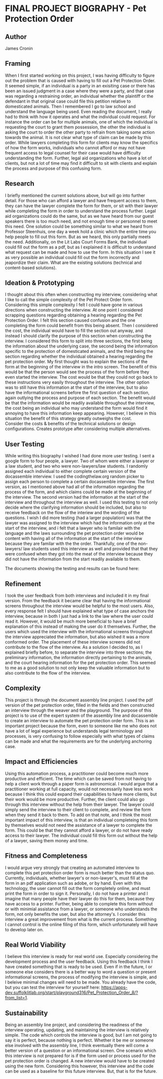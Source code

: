 # FINAL PROJECT BIOGRAPHY - Pet Protection Order

## Author

James Cronin

## Framing 

When I first started working on this project, I was having difficulty to figure out the problem that is caused with having to fill out a Pet Protection Order. It seemed simple, if an individual is a party in an exisiting case or there has been an issued judgment in a case where they were a party, and that case was regarding a restraining order, an individual whether the plaintiff or the defendant in that original case could file this petition relative to domesticated animals. Then I remembered I go to law school and understand the language being used. Even reading the document, I really had to think with how it operates and what the individual could request. For instance the order can be for multiple animals, one of which the individual is requesting the court to grant them possession, the other the individual is asking the court to order the other party to refrain from taking some action towards the animal. It is not clear what type of claim can be made by this order. While lawyers completing this form for clients may know the specifics of how the form works, individuals who cannot afford or may not have frequent access to legal counsel for their case would have difficulty understanding the form. Further, legal aid organizations who have a lot of clients, but not a lot of time may find it difficult to sit with clients and explain the process and purpose of this confusing form. 

## Research 

I briefly mentioned the current solutions above, but will go into further detail. For those who can afford a lawyer and have frequent access to them, they can have the lawyer complete the form for them, or sit with their lawyer while completing the form in order to understand the process further. Legal aid organizations could do the same, but as we have heard from our guest speakers there is too much need, and not enough time or personnel to meet this need. One solution could be something similar to what we heard from Professor Steenhuis, one day a week hold a clinic which the entire time you help people to fill out this form. But as we heard, this only partially meets the need. Additionally, on the Lit Labs Court Forms Bank, the individual could fill out the form as a pdf, but as I explained it is difficult to understand what request can be made and how to use the form. In this situation I see it as very possible an individual could fill out the form incorrectly and jeapordize their claim. 
What are the existing solutions (technical and content-based solutions). 

## Ideation & Prototyping

I thought about this often when constructing my interview, considering what I like to call the simple complexity of the Pet Protect Order form. Considering this simple complexity I felt I could have gone in various directions when constructing the interview. At one point I considered scrapping questions regarding obtaining a hearing regarding the Pet Protection Order. I felt this section caused confusion and the one completing the form could benefit from this being absent. Then I considered the cost, the individual would have to fill the section out anyway, and instead I should clarify the purpose of this section when constructing the interview. I considered this form to split into three sections, the first being the information about the underlying case, the second being the information specific to the protection of domesticated animals, and the third being the section regarding whether the individual obtained a hearing regarding the pet protection order. My first thought was to explain the sections of the form at the beginning of the interview in the intro screen. The benefit of this would be that the person would see the process of the form before they even started the interview. The cost would be that they could not go back to these instructions very easily throughout the interview. The other option was to still have this information at the start of the interview, but to also have the informational screens before the first question of each section, again outlying the process and purpose of each section. The benefit would be that the information would be readily available throughout the interview, the cost being an individual who may understand the form would find it annoying to have this information keep appearing. However, I believe in this situation the benefit of this strategy greatly outweighs the cost.  
Consider the costs & benefits of the technical solutions or design configurations. Creates prototype after considering multiple alternatives. 

## User Testing 

While writing this biography I wished I had done more user testing. I sent a google form to four people, a lawyer. Two of whom were either a lawyer or a law student, and two who were non-lawyers/law students. I randomly assigned each individual to either complete certain version of the docassemble interview. I used the codingthelaw.org random picker to assign each person to complete a certain docassemble interview. The first version, as I mentioned above had all of the information regarding the process of the form, and which claims could be made at the beginning of the interview. The second version had the information at the start of the interview and throughout the interview as well. I used this testing to not only decide where the clarifying information should be included, but also to receive feedback on the flow of the interiew and the wording of the questions. I wish I did more testing (had a larger population) was that the lawyer was assigned to the interview which had the information only at the start of the interview, and i felt that a lawyer who is familair with the language and the laws surrounding the pet protection order would be content with having all of the information at the start of the interview because they are familar with the the order. Thankfully, one of the non-lawyers/ law students used this interview as well and provided that that they were confused when they got into the meat of the interview because they did not have the information from the start readily available to them. 

The documents showing the testing and results can be found here: 


## Refinement 

I took the user feedback from both interviews and included it in my final version. From the feedback it became clear that having the informational screens throughout the interview would be helpful to the most users. Also, every response felt I should have explained what type of case anchors the interview, because in both I just had a link to the law where the user could read it. However, it would be much more beneficial to have a brief explanation of this instead of making the user do it themselves. Further, the users which used the interview with the informational screens throughout the interview appreciated the information, but also wished it was a more conformed order. The placement of these interview screens did not contribute to the flow of the interview. As a solution I decided to, as I explained briefly before, to separate the interview into three sections; the preliminary information, the information directly pertaining to the animals, and the court hearing information for the pet protection order. This seemed to me as a good solution to not only keep the valuable information but to also contribute to the flow of the interview. 

## Complexity 

This project is through the document assembly line project. I used the pdf version of the pet protection order, filled in the fields and then constructed an interview through the weaver and the playground. The purpose of this project is to use of the expert system of the assembly line and docassemble to create an interview to automate the pet protection order form. This is an important project because the form, even to someone like me who does not have a lot of legal experience but understands legal terminology and processes, is very confusing to follow especially with what types of claims can be made and what the requirements are for the underlying anchoring case.  

## Impact and Efficiencies 

Using this automation process, a practitioner could become much more productive and efficient. The time which can be saved from not having to help a client work through a paper form is astronomical. I would argue that a practitioner working at full capacity, would not necessarily have less work because I think this could expand their capabilities to have more clients, but their work would be more productive. Further, the client could also go through this interview without the help from their lawyer. The lawyer could simply send the interview to their client to complete, and review the form when they send it back to them. To add on that note, and I think the most important impact of this interview, is that an individual completeing this form by themselves would not need the assistance of a lawyer to complete the form. This could be that they cannot afford a lawyer, or do not have ready access to their lawyer. The individual could fill this form out without the help of a lawyer, saving them money and time. 

## Fitness and Completeness 

I would argue very strongly that creating an automated interview to complete this pet protection order form is much better than the status quo. Currently, individuals, whether lawyer's or non-lawyer's, must fill at the form in an pdf application such as adobe, or by hand. Even with this technology, the user cannot fill out the form completely online, and must print the form in order to sign it. Personally, I do not have a printer and I imagine that many people have their lawyer do this for them, because they have access to a printer. Further, being able to complete this form without or with minimial assistance from a lawyer, or someone who understands the form, not only benefits the user, but also the attorney's. I consider this interview a great improvement from what is the current process. Something I cannot control is the online filing of this form, which unfortunately will have to develop later on.
 
## Real World Viability 

I believe this interview is ready for real world use. Especially considering the development process and the user feedback. Using this feedback I think I have created something that is ready to be used. Even if in the future, I or someone else considers there is a better way to word a question or present informational screens, the process of modifying the interview is simple, and I beleive minimal changes will need to be made. You already have the code, but you can test the interview for yourself here: https://apps-dev.suffolklitlab.org/start/playground316/Pet_Protection_Order_8/?from_list=1. 

## Sustainability 

Being an assembly line project, and considering the readiness of the interview operating, updating, and maintaining the interview is relatively simple. The code which controls the interview is good, but I am not going to say it is perfect, because nothing is perfect. Whether it be me or someone else involved with the assembly line, I think eventually there will come a better version of a question or an informational screen. One scenario which this interview is not prepared for is if the form used or process used for the pet protection order is changed. A new interview would have to be created using the new form. Considering this however, this interview and the code can be used as a baseline for this future interview. But, that is for the future. 
